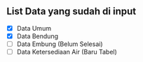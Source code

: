 ## List Data yang sudah di input

- [x] Data Umum
- [x] Data Bendung
- [ ] Data Embung (Belum Selesai)
- [ ] Data Ketersediaan Air (Baru Tabel)
